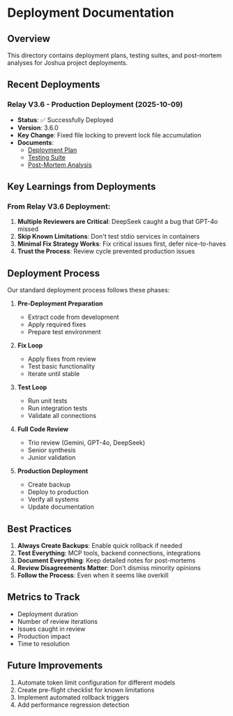 # Deployment Documentation

## Overview
This directory contains deployment plans, testing suites, and post-mortem analyses for Joshua project deployments.

## Recent Deployments

### Relay V3.6 - Production Deployment (2025-10-09)
- **Status**: ✅ Successfully Deployed
- **Version**: 3.6.0
- **Key Change**: Fixed file locking to prevent lock file accumulation
- **Documents**:
  - [Deployment Plan](./relay_v3.6_deployment_plan.md)
  - [Testing Suite](./relay_v3.6_testing_suite.md)
  - [Post-Mortem Analysis](./relay_v3.6_post_mortem.md)

## Key Learnings from Deployments

### From Relay V3.6 Deployment:
1. **Multiple Reviewers are Critical**: DeepSeek caught a bug that GPT-4o missed
2. **Skip Known Limitations**: Don't test stdio services in containers
3. **Minimal Fix Strategy Works**: Fix critical issues first, defer nice-to-haves
4. **Trust the Process**: Review cycle prevented production issues

## Deployment Process

Our standard deployment process follows these phases:

1. **Pre-Deployment Preparation**
   - Extract code from development
   - Apply required fixes
   - Prepare test environment

2. **Fix Loop**
   - Apply fixes from review
   - Test basic functionality
   - Iterate until stable

3. **Test Loop**
   - Run unit tests
   - Run integration tests
   - Validate all connections

4. **Full Code Review**
   - Trio review (Gemini, GPT-4o, DeepSeek)
   - Senior synthesis
   - Junior validation

5. **Production Deployment**
   - Create backup
   - Deploy to production
   - Verify all systems
   - Update documentation

## Best Practices

1. **Always Create Backups**: Enable quick rollback if needed
2. **Test Everything**: MCP tools, backend connections, integrations
3. **Document Everything**: Keep detailed notes for post-mortems
4. **Review Disagreements Matter**: Don't dismiss minority opinions
5. **Follow the Process**: Even when it seems like overkill

## Metrics to Track

- Deployment duration
- Number of review iterations
- Issues caught in review
- Production impact
- Time to resolution

## Future Improvements

1. Automate token limit configuration for different models
2. Create pre-flight checklist for known limitations
3. Implement automated rollback triggers
4. Add performance regression detection